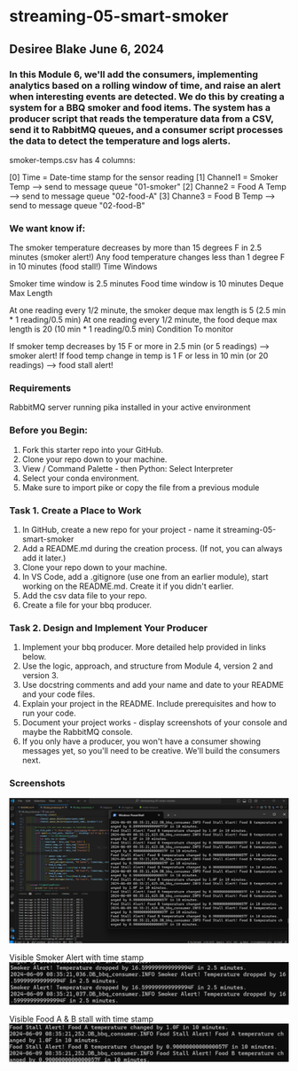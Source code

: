 # streaming-05-smart-smoker
## Desiree Blake     June 6, 2024


###  In this Module 6, we'll add the consumers, implementing analytics based on a rolling window of time, and raise an alert when interesting events are detected. We do this by creating a system for a BBQ smoker and food items. The system has a producer script that reads the temperature data from a CSV, send it to RabbitMQ queues, and a consumer script processes the data to detect the temperature and logs alerts. 

smoker-temps.csv has 4 columns:

[0] Time = Date-time stamp for the sensor reading
[1] Channel1 = Smoker Temp --> send to message queue "01-smoker"
[2] Channe2 = Food A Temp --> send to message queue "02-food-A"
[3] Channe3 = Food B Temp --> send to message queue "02-food-B"

### We want know if:

The smoker temperature decreases by more than 15 degrees F in 2.5 minutes (smoker alert!)
Any food temperature changes less than 1 degree F in 10 minutes (food stall!)
Time Windows

Smoker time window is 2.5 minutes
Food time window is 10 minutes
Deque Max Length

At one reading every 1/2 minute, the smoker deque max length is 5 (2.5 min * 1 reading/0.5 min)
At one reading every 1/2 minute, the food deque max length is 20 (10 min * 1 reading/0.5 min) 
Condition To monitor

If smoker temp decreases by 15 F or more in 2.5 min (or 5 readings)  --> smoker alert!
If food temp change in temp is 1 F or less in 10 min (or 20 readings)  --> food stall alert!

### Requirements
RabbitMQ server running
pika installed in your active environment

### Before you Begin: 
1. Fork this starter repo into your GitHub.
2. Clone your repo down to your machine.
3. View / Command Palette - then Python: Select Interpreter
4. Select your conda environment.
5. Make sure to import pike or copy the file from a previous module

### Task 1. Create a Place to Work
1. In GitHub, create a new repo for your project - name it streaming-05-smart-smoker
2. Add a README.md during the creation process. (If not, you can always add it later.)
3. Clone your repo down to your machine. 
4. In VS Code, add a .gitignore (use one from an earlier module), start working on the README.md. Create it if you didn't earlier.
5. Add the csv data file to your repo. 
6. Create a file for your bbq producer.

### Task 2. Design and Implement Your Producer
1. Implement your bbq producer. More detailed help provided in links below. 
2. Use the logic, approach, and structure from Module 4, version 2 and version 3.
3. Use docstring comments and add your name and date to your README and your code files. 
4. Explain your project in the README. Include prerequisites and how to run your code. 
5. Document your project works - display screenshots of your console and maybe the RabbitMQ console. 
6. If you only have a producer, you won't have a consumer showing messages yet, so you'll need to be creative. We'll build the consumers next.

### Screenshots 
![alt text](image-2.png)

Visible Smoker Alert with time stamp 
![alt text](image-3.png)

Visible Food A & B stall with time stamp 
![alt text](image-4.png)
